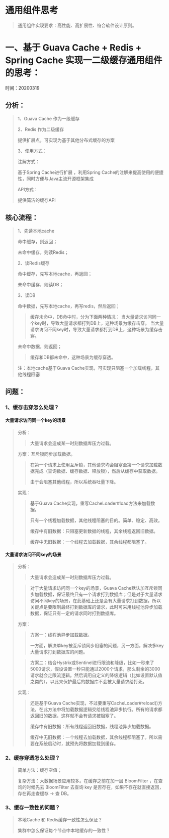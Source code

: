 # 通用组件思考
> 通用组件实现要求：高性能、高扩展性、符合软件设计原则。

# 一、基于 Guava Cache + Redis + Spring Cache 实现一二级缓存通用组件的思考：
时间：20200319

## 分析：

> 1、Guava Cache 作为一级缓存
> 
> 2、Redis 作为二级缓存
> 
> 提供扩展点，可实现为基于其他分布式缓存的方案 
>
> 3、使用方式：
> 
> 注解方式：
>
> 基于Spring Cache进行扩展 ，利用Spring Cache的注解来提高使用的便捷性，同时方便与Java主流开源框架集成
> 
> API方式：
>
> 提供简洁的缓存API
>

## 核心流程：

> 1、先读本地cache
>
> 命中缓存，则返回；
>
> 未命中缓存，则读Redis；
>
> 2、读Redis缓存
>
> 命中缓存，先写本地cache，再返回；
>
> 未命中缓存，则读DB；
>
> 3、读DB
>
> 命中数据，先写本地cache，再写redis，然后返回；
> > 缓存未命中，DB命中时，分为下面两种情况：
> > 当大量请求访问同一个key时，导致大量请求都打到DB上，这种场景为缓存击穿。
> > 当大量请求访问不同key时，导致大量请求都打到DB上，这种场景为缓存击穿。
>
> 未命中数据，则返回；
> > 缓存和DB都未命中，这种场景为缓存穿透。
>
> 注：本地cache基于Guava Cache实现，可实现只阻塞一个加载线程，其他线程阻塞
>

## 问题：

### 1、缓存击穿怎么处理？

####  大量请求访问同一个key的场景

> 分析：
>
> > 大量请求会造成某一时刻数据库压力过载。
>
> 方案：互斥锁同步加载数据。
>
> > 在第一个请求上使用互斥锁，其他请求均会阻塞至第一个请求加载数据完成（查询数据、缓存数据、释放锁），然后从缓存中获取数据。
> >
> > 由于会阻塞其他线程，所以系统吞吐量下降。
>
> 实现：
>
> > 基于Guava Cache实现，重写CacheLoader#load方法来加载数据。
> >
> > 只有一个线程加载数据，其他线程阻塞的目的。简单、稳定、高效。
> >
> > 缓存中有旧数据：只阻塞更新数据的线程，其余线程返回旧数据。
> >
> > 缓存中无旧数据：一个线程去加载数据，其余线程都阻塞了。

#### 大量请求访问不同key的场景

> 分析：
>
> > 大量请求会造成某一时刻数据库压力过载。
>
> > 对于大量请求访问同一个key的场景，Guava Cache默认加互斥锁同步加载数据，保证最终只有一个请求打到数据库；但是对于大量请求访问不同key的场景，在此基础上还是会有大量请求打到数据，所以关键点是要限制最终打到数据库的请求，此时可采用线程池异步加载数据，保证只有一定的请求同时打到数据库。
>
> 方案：
>
> > 方案一：线程池异步加载数据。
> >
> > 一方面，解决单key被互斥锁同步阻塞的问题，另一方面，解决多key大量请求打到数据库的问题。
>
> > 方案二：结合Hystrix或Sentinel进行限流和降级，比如一秒来了5000请求，假设设置一秒只能通过2000个请求，那么剩余的3000请求就会走限流逻辑。然后调用自定义的降级逻辑（比如设置默认值之类的），以此来保护最后的数据库不会被大量请求给打死。
>
> 实现：
>
> > 还是基于Guava Cache实现，不过要重写CacheLoader#reload()方法，在此方法中将加载数据逻辑交给线程池异步执行。所有的请求都返回旧的数据，这样就不会有请求被阻塞了。
> >
> > 缓存中有旧数据：所有线程返回旧数据，线程池异步加载数据。
> >
> > 缓存中无旧数据：一个线程去加载数据，其余线程都阻塞了。所以需要在系统启动时，就预先将数据加载到缓存。

### 2、缓存穿透怎么处理？

> 简单方法：缓存空值；
>
> 复杂方法：大数据场景应用较多。在缓存之前在加一层 BloomFilter ，在查询的时候先去 BloomFilter 去查询 key 是否存在，如果不存在就直接返回，存在再走查缓存 -> 查 DB。
>
> 

### 3、缓存一致性的问题？

> 本地Cache 和 Redis缓存一致性怎么保证？
>
> 集群中怎么保证每个节点中本地缓存的一致性？
>
> 